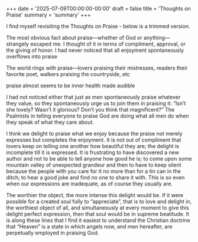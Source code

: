 +++
date = '2025-07-09T00:00:00-00:00'
draft = false
title = 'Thoughts on Praise'
summary = 'summary'
+++

I find myself revisiting the Thoughts on Praise - below is a trimmed version.

The most obvious fact about praise—whether of God or anything—strangely escaped me. I thought of it in terms of compliment, approval, or the giving of honor. I had never noticed that all enjoyment spontaneously overflows into praise

The world rings with praise—lovers praising their mistresses, readers their favorite poet, walkers praising the countryside, etc

praise almost seems to be inner health made audible

I had not noticed either that just as men spontaneously praise whatever they value, so they spontaneously urge us to join them in praising it: “Isn’t she lovely? Wasn’t it glorious? Don’t you think that magnificent?” The Psalmists in telling everyone to praise God are doing what all men do when they speak of what they care about.

I think we delight to praise what we enjoy because the praise not merely expresses but completes the enjoyment. It is not out of compliment that lovers keep on telling one another how beautiful they are; the delight is incomplete till it is expressed. It is frustrating to have discovered a new author and not to be able to tell anyone how good he is; to come upon some mountain valley of unexpected grandeur and then to have to keep silent because the people with you care for it no more than for a tin can in the ditch; to hear a good joke and find no one to share it with. This is so even when our expressions are inadequate, as of course they usually are.

The worthier the object, the more intense this delight would be. If it were possible for a created soul fully to “appreciate”, that is to love and delight in, the worthiest object of all, and simultaneously at every moment to give this delight perfect expression, then that soul would be in supreme beatitude. It is along these lines that I find it easiest to understand the Christian doctrine that “Heaven” is a state in which angels now, and men hereafter, are perpetually employed in praising God.

